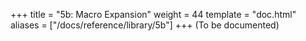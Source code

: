 +++
title = "5b: Macro Expansion"
weight = 44
template = "doc.html"
aliases = ["/docs/reference/library/5b"]
+++
(To be documented)
